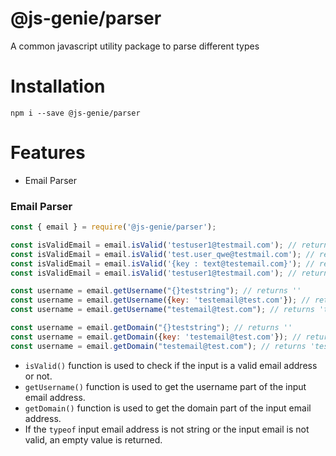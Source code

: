 # @js-genie/parser
A common javascript utility package to parse different types

# Installation
```shell
npm i --save @js-genie/parser
```

# Features
- Email Parser


### Email Parser

```javascript
const { email } = require('@js-genie/parser');

const isValidEmail = email.isValid('testuser1@testmail.com'); // returns true
const isValidEmail = email.isValid('test.user_qwe@testmail.com'); // returns true
const isValidEmail = email.isValid('{key : text@testemail.com}'); // returns false
const isValidEmail = email.isValid('testuser1@testmail.com'); // returns false

const username = email.getUsername("{}teststring"); // returns ''
const username = email.getUsername({key: 'testemail@test.com'}); // returns ''
const username = email.getUsername("testemail@test.com"); // returns 'testemail'

const username = email.getDomain("{}teststring"); // returns ''
const username = email.getDomain({key: 'testemail@test.com'}); // returns ''
const username = email.getDomain("testemail@test.com"); // returns 'test.com'
```

- `isValid()` function is used to check if the input is a valid email address or not.
- `getUsername()` function is used to get the username part of the input email address.
- `getDomain()` function is used to get the domain part of the input email address.
-  If the `typeof` input email address is not string or the input email is not valid, an empty value is returned.
